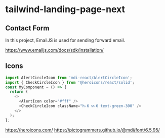 # tailwind-landing-page-next


## Contact Form

In this project, EmailJS is used for sending forward email.

https://www.emailjs.com/docs/sdk/installation/

## Icons

```ts
import AlertCircleIcon from 'mdi-react/AlertCircleIcon';
import { CheckCircleIcon } from '@heroicons/react/solid';
const MyComponent = () => {
  return (
    <>
      <AlertIcon color="#fff" />
      <CheckCircleIcon className="h-6 w-6 text-green-300" />
    </>
  );
};
```

https://heroicons.com/
https://pictogrammers.github.io/@mdi/font/6.5.95/
